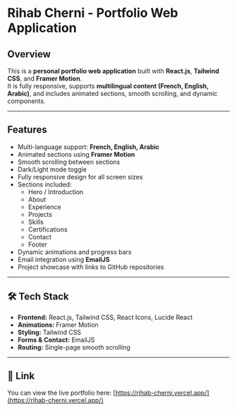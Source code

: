 # Rihab Cherni - Portfolio Web Application

## Overview

This is a **personal portfolio web application** built with **React.js**, **Tailwind CSS**, and **Framer Motion**.  
It is fully responsive, supports **multilingual content (French, English, Arabic)**, and includes animated sections, smooth scrolling, and dynamic components.

---

## Features

- Multi-language support: **French, English, Arabic**  
- Animated sections using **Framer Motion**  
- Smooth scrolling between sections  
- Dark/Light mode toggle  
- Fully responsive design for all screen sizes  
- Sections included:
  - Hero / Introduction
  - About
  - Experience
  - Projects
  - Skills
  - Certifications
  - Contact
  - Footer
- Dynamic animations and progress bars  
- Email integration using **EmailJS**  
- Project showcase with links to GitHub repositories

---

## 🛠 Tech Stack

- **Frontend:** React.js, Tailwind CSS, React Icons, Lucide React  
- **Animations:** Framer Motion  
- **Styling:** Tailwind CSS  
- **Forms & Contact:** EmailJS  
- **Routing:** Single-page smooth scrolling  

---

## 🔗 Link

You can view the live portfolio here:
[https://rihab-cherni.vercel.app/](https://rihab-cherni.vercel.app/)